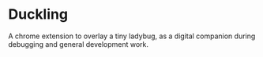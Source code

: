 # Duckling
A chrome extension to overlay a tiny ladybug, as a digital companion during debugging and general development work.
